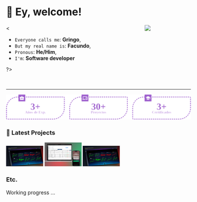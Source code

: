 # 👋 Ey, welcome!

<img align="right" width="25%" src="https://media0.giphy.com/media/0TtX2qqpxp3pIafzio/giphy.gif?cid=ecf05e47cqmzku9536jcg7m8zoyfncgctxeae3mnemszgjbm&ep=v1_stickers_search&rid=giphy.gif&ct=s" />

<

* `Everyone calls me`: **Gringo**,
* `But my real name is`: **Facundo**,
* `Pronous`: **He/Him**,
* `I'm`: **Software developer**

?>

<br>
<hr/>

<p align="center" width="100vw">
    <img width="800px" src="./README/public/estadisticas.png" />
</p>

### 🚀 Latest Projects

<img src="./README/public/wallet.png" width="20%" alt="Wallet"/>
<img src="./README/public/copyshop.png" width="20%" alt="copyshop"/>
<img src="./README/public/wallet.png" width="20%" alt="Wallet"/>

### Etc.

<p>Working progress ...</p>
